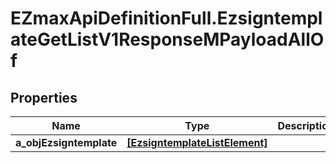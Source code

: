 # EZmaxApiDefinitionFull.EzsigntemplateGetListV1ResponseMPayloadAllOf

## Properties

Name | Type | Description | Notes
------------ | ------------- | ------------- | -------------
**a_objEzsigntemplate** | [**[EzsigntemplateListElement]**](EzsigntemplateListElement.md) |  | 


